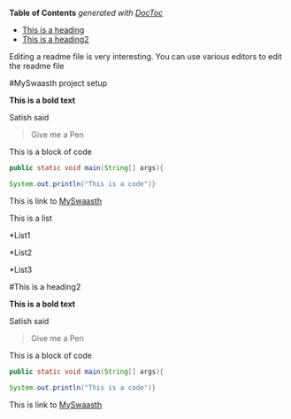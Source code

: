 
**Table of Contents**  *generated with [DocToc](http://doctoc.herokuapp.com/)*

- [This is a heading](https://github.com/satishkumar0209/myswaasthselenium/blob/master/README.md#this-is-a-heading)
- [This is a heading2](https://github.com/satishkumar0209/myswaasthselenium/blob/master/README.md#this-is-a-heading2)

Editing a readme file is very interesting. You can use various editors to edit the readme file

#MySwaasth project setup


**This is a bold text**

Satish said
>Give me a Pen


This is a block of code
```java
public static void main(String[] args){

System.out.println("This is a code")}
```


This is link to [MySwaasth](https://myswaasth.com/home/dashboard)


This is a list 

*List1

*List2

*List3

#This is a heading2


**This is a bold text**

Satish said
>Give me a Pen


This is a block of code
```java
public static void main(String[] args){

System.out.println("This is a code")}
```


This is link to [MySwaasth](https://myswaasth.com/home/dashboard)
